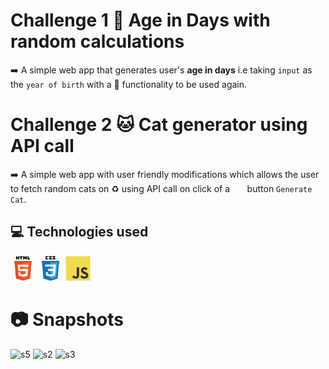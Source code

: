 # Challenge 1 :popcorn: Age in Days with random calculations
:arrow_right: A simple web app that generates user's <b><b>age in days</b></b> i.e taking `input` as the `year of birth` with a :repeat: functionality to be used again.

# Challenge 2 🐱 Cat generator using API call
  
:arrow_right: A simple web app with user friendly modifications which allows the user to fetch random cats on 	:recycle: using API call on click of a &nbsp;&nbsp;&nbsp;&nbsp;&nbsp;&nbsp;button `Generate Cat`.

## 💻 Technologies used 

<p align="left">
  <img src="https://github.com/devicons/devicon/blob/master/icons/html5/html5-original-wordmark.svg" alt="html5" width="40" height="40"/> 
  <img src="https://github.com/devicons/devicon/blob/master/icons/css3/css3-original-wordmark.svg" alt="css3" width="40" height="40"/> 
  <img src="https://github.com/devicons/devicon/blob/master/icons/javascript/javascript-original.svg" alt="javascript" width="40" height="40"/>
</p>

# 📷 Snapshots 
![s5](https://user-images.githubusercontent.com/76740999/135977533-086542c9-9a9b-4300-b43b-bc867feaf619.png)
![s2](https://user-images.githubusercontent.com/76740999/135977359-2acb1935-a61f-4986-b649-8d0e53081314.png)
![s3](https://user-images.githubusercontent.com/76740999/135977363-439b774e-02ec-4817-a3e6-ced7e53127f1.png)


